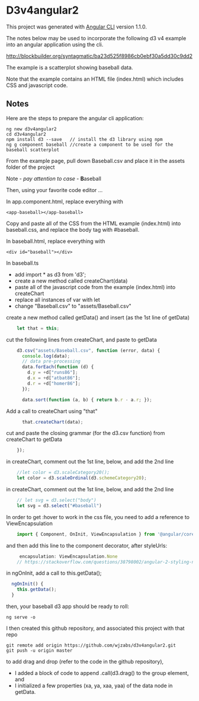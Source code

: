 # D3v4angular2

This project was generated with [Angular CLI](https://github.com/angular/angular-cli) version 1.1.0.

The notes below may be used to incorporate the following d3 v4 example into an angular application using the cli.

http://blockbuilder.org/syntagmatic/ba23d525f8986cb0ebf30a5dd30c9dd2

The example is a scatterplot showing baseball data.

Note that the example contains an HTML file (index.html) which includes CSS and javascript code.

## Notes

Here are the steps to prepare the angular cli application:
```
ng new d3v4angular2
cd d3v4angular2
npm install d3 --save	// install the d3 library using npm
ng g component baseball	//create a component to be used for the baseball scatterplot
```

From the example page, pull down Baseball.csv and place it in the assets folder of the project

Note - *pay attention to case* - **B**aseball

Then, using your favorite code editor ...

In app.component.html, replace everything with 
``` 
<app-baseball></app-baseball>
``` 

Copy and paste all of the CSS from the HTML example (index.html) into baseball.css, and replace the body tag with #baseball.

In baseball.html, replace everything with 
```
<div id="baseball"></div>
```

In baseball.ts
- add import * as d3 from 'd3';
- create a new method called createChart(data)
- paste all of the javascript code from the example (index.html) into createChart
- replace all instances of var with let
- change "Baseball.csv" to "assets/Baseball.csv"

create a new method called getData() and insert (as the 1st line of getData)
```javascript
    let that = this;
 ```

cut the following lines from createChart, and paste to getData

```javascript
    d3.csv("assets/Baseball.csv", function (error, data) {
      console.log(data);
      // data pre-processing
      data.forEach(function (d) {
        d.y = +d["runs86"];
        d.x = +d["atbat86"];
        d.r = +d["homer86"];
      });

      data.sort(function (a, b) { return b.r - a.r; });
```

Add a call to createChart using "that"
```javascript
      that.createChart(data);
```

cut and paste the closing grammar (for the d3.csv function) from createChart to getData
```javascript
    });
```

in createChart, comment out the 1st line, below, and add the 2nd line
```javascript 
    //let color = d3.scaleCategory20();
    let color = d3.scaleOrdinal(d3.schemeCategory20);
```

in createChart, comment out the 1st line, below, and add the 2nd line
```javascript
    // let svg = d3.select("body")
    let svg = d3.select("#baseball")
```

In order to get :hover to work in the css file, you need to add a reference to ViewEncapsulation 
```javascript
    import { Component, OnInit, ViewEncapsulation } from '@angular/core';
```

and then add this line to the component decorator, after styleUrls:
```javascript
     encapsulation: ViewEncapsulation.None 
	// https://stackoverflow.com/questions/38798002/angular-2-styling-not-applying-to-child-component
```

in ngOnInit, add a call to this.getData();
```javascript
  ngOnInit() {
    this.getData();
  }
```

then, your baseball d3 app should be ready to roll:
```
ng serve -o
```

I then created this github repository, and  associated this project with that repo
```
git remote add origin https://github.com/wjzabs/d3v4angular2.git
git push -u origin master
```

to add drag and drop (refer to the code in the github repository), 
- I added a block of code to append .call(d3.drag() to the group element, and 
- I initialized a few properties (xa, ya, xaa, yaa) of the data node in getData.

